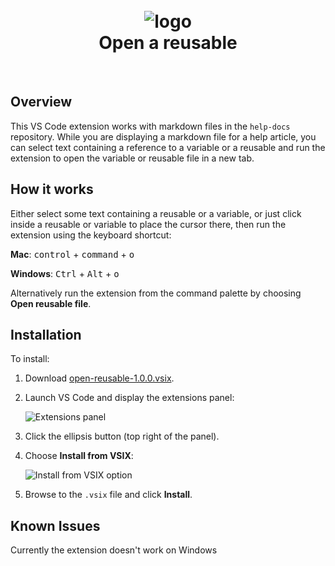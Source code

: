 <h1 align="center">
  <br>
  <img src="https://raw.githubusercontent.com/hubwriter/open-reusables/master/images/open-reusable-icon.png" alt="logo">
  <br>
  Open a reusable
  <br>
</h1>
<br>

## Overview

This VS Code extension works with markdown files in the `help-docs` repository. While you are displaying a markdown file for a help article, you can select text containing a reference to a variable or a reusable and run the extension to open the variable or reusable file in a new tab. 

## How it works

Either select some text containing a reusable or a variable, or just click inside a reusable or variable to place the cursor there, then run the extension using the keyboard shortcut:

**Mac**: <kbd>control</kbd> + <kbd>command</kbd> + <kbd>o</kbd>

**Windows**: <kbd>Ctrl</kbd> + <kbd>Alt</kbd> + <kbd>o</kbd>

Alternatively run the extension from the command palette by choosing **Open reusable file**.

## Installation

To install:

1. Download [open-reusable-1.0.0.vsix](https://raw.githubusercontent.com/hubwriter/open-reusables/master/open-reusable-1.0.0.vsix).

1. Launch VS Code and display the extensions panel:

   ![Extensions panel](https://raw.githubusercontent.com/hubwriter/open-reusables/master/images/extension-installation1.png)

1. Click the ellipsis button (top right of the panel).

1. Choose **Install from VSIX**:

   ![Install from VSIX option](https://raw.githubusercontent.com/hubwriter/open-reusables/master/images/extension-installation2.png)

1. Browse to the `.vsix` file and click **Install**.

## Known Issues

Currently the extension doesn't work on Windows

